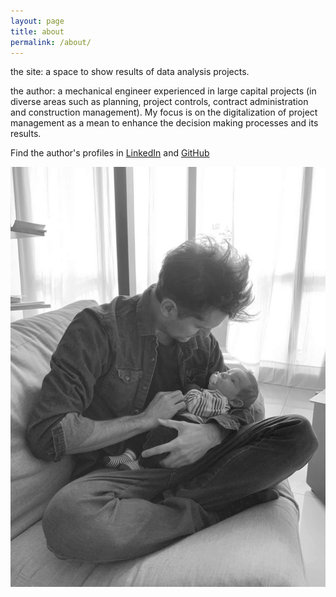 ```yaml
---
layout: page
title: about
permalink: /about/
---
```


the site: a space to show results of data analysis projects.

the author:  a mechanical engineer experienced in large capital projects (in diverse areas such as planning, project controls, contract administration and construction management). My focus is on the digitalization of project management as a mean to enhance the decision making processes and its results.

Find the author's profiles in [LinkedIn][linkedin-profile] and [GitHub][github-profile]

![](/assets/withmyson.jpg)







[linkedin-profile]: https://www.linkedin.com/in/facundo-bassi/

[github-profile]: https://github.com/facundobassi

